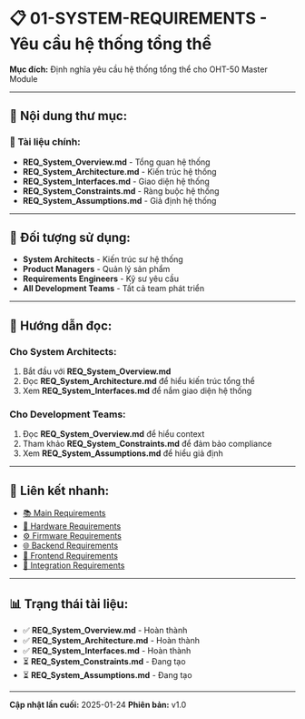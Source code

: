 # 📋 01-SYSTEM-REQUIREMENTS - Yêu cầu hệ thống tổng thể

**Mục đích:** Định nghĩa yêu cầu hệ thống tổng thể cho OHT-50 Master Module

---

## 📁 **Nội dung thư mục:**

### **📄 Tài liệu chính:**
- **REQ_System_Overview.md** - Tổng quan hệ thống
- **REQ_System_Architecture.md** - Kiến trúc hệ thống
- **REQ_System_Interfaces.md** - Giao diện hệ thống
- **REQ_System_Constraints.md** - Ràng buộc hệ thống
- **REQ_System_Assumptions.md** - Giả định hệ thống

---

## 🎯 **Đối tượng sử dụng:**
- **System Architects** - Kiến trúc sư hệ thống
- **Product Managers** - Quản lý sản phẩm
- **Requirements Engineers** - Kỹ sư yêu cầu
- **All Development Teams** - Tất cả team phát triển

---

## 📖 **Hướng dẫn đọc:**

### **Cho System Architects:**
1. Bắt đầu với **REQ_System_Overview.md**
2. Đọc **REQ_System_Architecture.md** để hiểu kiến trúc tổng thể
3. Xem **REQ_System_Interfaces.md** để nắm giao diện hệ thống

### **Cho Development Teams:**
1. Đọc **REQ_System_Overview.md** để hiểu context
2. Tham khảo **REQ_System_Constraints.md** để đảm bảo compliance
3. Xem **REQ_System_Assumptions.md** để hiểu giả định

---

## 🔗 **Liên kết nhanh:**
- [📚 Main Requirements](../INDEX.md)
- [🔧 Hardware Requirements](../02-HARDWARE-REQUIREMENTS/)
- [⚙️ Firmware Requirements](../03-FIRMWARE-REQUIREMENTS/)
- [🌐 Backend Requirements](../04-BACKEND-REQUIREMENTS/)
- [🎨 Frontend Requirements](../05-FRONTEND-REQUIREMENTS/)
- [🔗 Integration Requirements](../06-INTEGRATION-REQUIREMENTS/)

---

## 📊 **Trạng thái tài liệu:**
- ✅ **REQ_System_Overview.md** - Hoàn thành
- ✅ **REQ_System_Architecture.md** - Hoàn thành  
- ✅ **REQ_System_Interfaces.md** - Hoàn thành
- ⏳ **REQ_System_Constraints.md** - Đang tạo
- ⏳ **REQ_System_Assumptions.md** - Đang tạo

---

**Cập nhật lần cuối:** 2025-01-24
**Phiên bản:** v1.0
